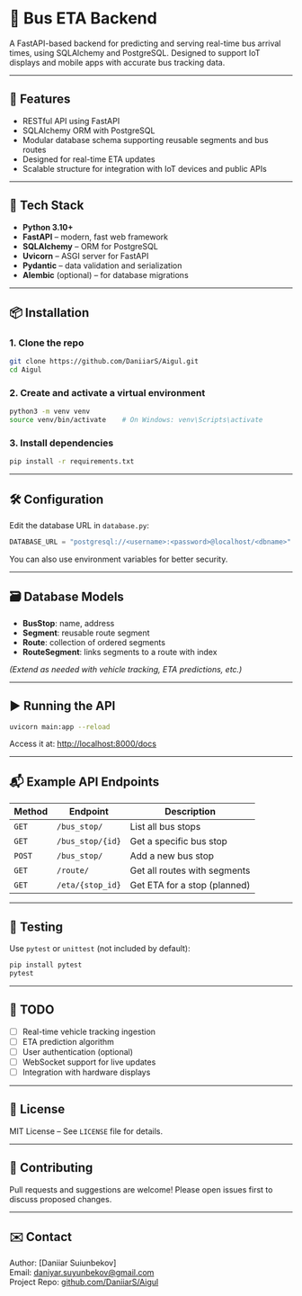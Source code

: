 # 🚌 Bus ETA Backend

A FastAPI-based backend for predicting and serving real-time bus arrival times, using SQLAlchemy and PostgreSQL. Designed to support IoT displays and mobile apps with accurate bus tracking data.

---

## 🚀 Features

- RESTful API using FastAPI
- SQLAlchemy ORM with PostgreSQL
- Modular database schema supporting reusable segments and bus routes
- Designed for real-time ETA updates
- Scalable structure for integration with IoT devices and public APIs

---

## 🧱 Tech Stack

- **Python 3.10+**
- **FastAPI** – modern, fast web framework
- **SQLAlchemy** – ORM for PostgreSQL
- **Uvicorn** – ASGI server for FastAPI
- **Pydantic** – data validation and serialization
- **Alembic** (optional) – for database migrations

---

## 📦 Installation

### 1. Clone the repo

```bash
git clone https://github.com/DaniiarS/Aigul.git
cd Aigul
```

### 2. Create and activate a virtual environment

```bash
python3 -m venv venv
source venv/bin/activate    # On Windows: venv\Scripts\activate
```

### 3. Install dependencies

```bash
pip install -r requirements.txt
```

---

## 🛠 Configuration

Edit the database URL in `database.py`:

```python
DATABASE_URL = "postgresql://<username>:<password>@localhost/<dbname>"
```

You can also use environment variables for better security.

---

## 🗃 Database Models

- **BusStop**: name, address
- **Segment**: reusable route segment
- **Route**: collection of ordered segments
- **RouteSegment**: links segments to a route with index

_(Extend as needed with vehicle tracking, ETA predictions, etc.)_

---

## ▶️ Running the API

```bash
uvicorn main:app --reload
```

Access it at: [http://localhost:8000/docs](http://localhost:8000/docs)

---

## 📬 Example API Endpoints

| Method | Endpoint | Description |
|--------|----------|-------------|
| `GET`  | `/bus_stop/` | List all bus stops |
| `GET`  | `/bus_stop/{id}` | Get a specific bus stop |
| `POST` | `/bus_stop/` | Add a new bus stop |
| `GET`  | `/route/` | Get all routes with segments |
| `GET`  | `/eta/{stop_id}` | Get ETA for a stop (planned) |

---

## 🧪 Testing

Use `pytest` or `unittest` (not included by default):

```bash
pip install pytest
pytest
```

---

## 📌 TODO

- [ ] Real-time vehicle tracking ingestion
- [ ] ETA prediction algorithm
- [ ] User authentication (optional)
- [ ] WebSocket support for live updates
- [ ] Integration with hardware displays

---

## 📄 License

MIT License – See `LICENSE` file for details.

---

## 🤝 Contributing

Pull requests and suggestions are welcome! Please open issues first to discuss proposed changes.

---

## ✉️ Contact

Author: [Daniiar Suiunbekov]  
Email: daniyar.suyunbekov@gmail.com  
Project Repo: [github.com/DaniiarS/Aigul](https://github.com/DaniiarS/Aigul)
